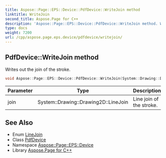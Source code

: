 ```yaml
---
title: Aspose::Page::EPS::Device::PdfDevice::WriteJoin method
linktitle: WriteJoin
second_title: Aspose.Page for C++
description: 'Aspose::Page::EPS::Device::PdfDevice::WriteJoin method. Writes out the join of the stroke in C++.'
type: docs
weight: 7200
url: /cpp/aspose.page.eps.device/pdfdevice/writejoin/
---
```

## PdfDevice::WriteJoin method


Writes out the join of the stroke.

```cpp
void Aspose::Page::EPS::Device::PdfDevice::WriteJoin(System::Drawing::Drawing2D::LineJoin join) override
```


| Parameter | Type | Description |
| --- | --- | --- |
| join | System::Drawing::Drawing2D::LineJoin | Line join of the stroke. |

## See Also

* Enum [LineJoin](../../../system.drawing.drawing2d/linejoin/)
* Class [PdfDevice](../)
* Namespace [Aspose::Page::EPS::Device](../../)
* Library [Aspose.Page for C++](../../../)
